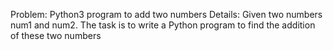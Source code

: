 Problem: Python3 program to add two numbers
Details: Given two numbers num1 and num2. The task is to write a Python program to find the addition of these two numbers
